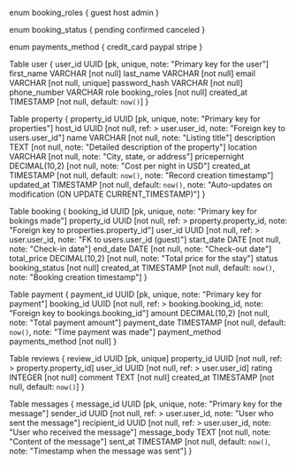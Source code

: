 ```
```

enum booking_roles {
  guest
  host
  admin
}

enum booking_status {
  pending
  confirmed
  canceled
}

enum payments_method {
  credit_card
  paypal
  stripe
}

Table user {
  user_id UUID [pk, unique, note: "Primary key for the user"]
  first_name VARCHAR [not null]
  last_name VARCHAR [not null]
  email VARCHAR [not null, unique]
  password_hash VARCHAR [not null]
  phone_number VARCHAR
  role booking_roles [not null]
  created_at TIMESTAMP [not null, default: `now()`]
}

Table property {
  property_id UUID [pk, unique, note: "Primary key for properties"]
  host_id UUID [not null, ref: > user.user_id, note: "Foreign key to users.user_id"]
  name VARCHAR [not null, note: "Listing title"]
  description TEXT [not null, note: "Detailed description of the property"]
  location VARCHAR [not null, note: "City, state, or address"]
  pricepernight DECIMAL(10,2) [not null, note: "Cost per night in USD"]
  created_at TIMESTAMP [not null, default: `now()`, note: "Record creation timestamp"]
  updated_at TIMESTAMP [not null, default: `now()`, note: "Auto-updates on modification (ON UPDATE CURRENT_TIMESTAMP)"]
}

Table booking {
  booking_id UUID [pk, unique, note: "Primary key for bokings made"]
  property_id UUID [not null, ref: > property.property_id, note: "Foreign key to properties.property_id"]
  user_id UUID [not null, ref: > user.user_id, note: "FK to users.user_id (guest)"]
  start_date DATE [not null, note: "Check-in date"]
  end_date DATE [not null, note: "Check-out date"]
  total_price DECIMAL(10,2) [not null, note: "Total price for the stay"]
  status booking_status [not null]
  created_at TIMESTAMP [not null, default: `now()`, note: "Booking creation timestamp"]
}

Table payment {
  payment_id UUID [pk, unique, note: "Primary key for payment"]
  booking_id UUID [not null, ref: > booking.booking_id, note: "Foreign key to bookings.booking_id"]
  amount DECIMAL(10,2) [not null, note: "Total payment amount"]
  payment_date TIMESTAMP [not null, default: `now()`, note: "Time payment was made"]
  payment_method payments_method [not null]
}

Table reviews {
  review_id UUID [pk, unique]
  property_id UUID [not null, ref: > property.property_id]
  user_id UUID [not null, ref: > user.user_id]
  rating INTEGER [not null]
  comment TEXT [not null]
  created_at TIMESTAMP [not null, default: `now()`]
}

Table messages {
  message_id UUID [pk, unique, note: "Primary key for the message"]
  sender_id UUID [not null, ref: > user.user_id, note: "User who sent the message"]
  recipient_id UUID [not null, ref: > user.user_id, note: "User who received the message"]
  message_body TEXT [not null, note: "Content of the message"]
  sent_at TIMESTAMP [not null, default: `now()`, note: "Timestamp when the message was sent"]
}
```
```
